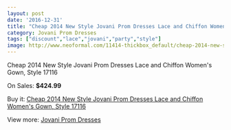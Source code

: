 ```yaml
---
layout: post
date: '2016-12-31'
title: "Cheap 2014 New Style Jovani Prom Dresses Lace and Chiffon Women's Gown, Style 17116"
category: Jovani Prom Dresses
tags: ["discount","lace","jovani","party","style"]
image: http://www.neoformal.com/11414-thickbox_default/cheap-2014-new-style-jovani-prom-dresses-lace-and-chiffon-women-s-gown-style-17116.jpg
---
```

Cheap 2014 New Style Jovani Prom Dresses Lace and Chiffon Women's Gown, Style 17116

On Sales: **$424.99**
<a href="https://www.neoformal.com/en/jovani-prom-dresses-2014/4075-cheap-2014-new-style-jovani-prom-dresses-lace-and-chiffon-women-s-gown-style-17116.html"><amp-img layout="responsive" width="600" height="600" src="//www.neoformal.com/11414-thickbox_default/cheap-2014-new-style-jovani-prom-dresses-lace-and-chiffon-women-s-gown-style-17116.jpg" alt="Cheap 2014 New Style Jovani Prom Dresses Lace and Chiffon Women's Gown, Style 17116 0" /></a>
<a href="https://www.neoformal.com/en/jovani-prom-dresses-2014/4075-cheap-2014-new-style-jovani-prom-dresses-lace-and-chiffon-women-s-gown-style-17116.html"><amp-img layout="responsive" width="600" height="600" src="//www.neoformal.com/11415-thickbox_default/cheap-2014-new-style-jovani-prom-dresses-lace-and-chiffon-women-s-gown-style-17116.jpg" alt="Cheap 2014 New Style Jovani Prom Dresses Lace and Chiffon Women's Gown, Style 17116 1" /></a>

Buy it: [Cheap 2014 New Style Jovani Prom Dresses Lace and Chiffon Women's Gown, Style 17116](https://www.neoformal.com/en/jovani-prom-dresses-2014/4075-cheap-2014-new-style-jovani-prom-dresses-lace-and-chiffon-women-s-gown-style-17116.html "Cheap 2014 New Style Jovani Prom Dresses Lace and Chiffon Women's Gown, Style 17116")

View more: [Jovani Prom Dresses](https://www.neoformal.com/en/53-jovani-prom-dresses-2014 "Jovani Prom Dresses")